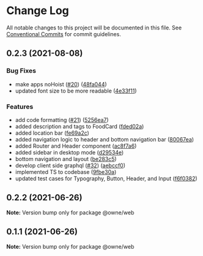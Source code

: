# Change Log

All notable changes to this project will be documented in this file.
See [Conventional Commits](https://conventionalcommits.org) for commit guidelines.

## 0.2.3 (2021-08-08)


### Bug Fixes

* make apps noHoist ([#20](https://github.com/lee1409/owne/issues/20)) ([48fa044](https://github.com/lee1409/owne/commit/48fa044110dcd3809209cbb411cbb1a99d8e8c85))
* updated font size to be more readable ([4e33f11](https://github.com/lee1409/owne/commit/4e33f116e2bdd7f72182d26947dbc10217f56371))


### Features

* add code formatting ([#21](https://github.com/lee1409/owne/issues/21)) ([5256ea7](https://github.com/lee1409/owne/commit/5256ea770916473b1d15806513145c6d8da86689))
* added description and tags to FoodCard ([fded02a](https://github.com/lee1409/owne/commit/fded02a4d90f99467d1c01f1184519fcc57e6d23))
* added location bar ([fe69a2c](https://github.com/lee1409/owne/commit/fe69a2c52edb2ad8211009def76961336a4cea69))
* added navigation logic to header and bottom navigation bar ([80067ea](https://github.com/lee1409/owne/commit/80067eac3c0793f0917ba7427bb82959a123ca59))
* added Router and Header component ([ac8f7a6](https://github.com/lee1409/owne/commit/ac8f7a632cbd62815f1806a655b480b909bc28ee))
* added sidebar in desktop mode ([d29534e](https://github.com/lee1409/owne/commit/d29534ec5e80cae6c1c432b5bab2d2ae3db550ec))
* bottom navigation and layout ([be283c5](https://github.com/lee1409/owne/commit/be283c525e406fbc01c361d6657a2b56196fb393))
* develop client side graphql ([#32](https://github.com/lee1409/owne/issues/32)) ([aebccf0](https://github.com/lee1409/owne/commit/aebccf08e716fe5062b9672324d69c0e1dde99d7))
* implemented TS to codebase ([9fbe30a](https://github.com/lee1409/owne/commit/9fbe30ab679ee64ed86ffa2917aeb5b5771a4988))
* updated test cases for Typography, Button, Header, and Input ([f6f0382](https://github.com/lee1409/owne/commit/f6f038246dab3870dc630d62482fadc45f6cbee6))





## 0.2.2 (2021-06-26)

**Note:** Version bump only for package @owne/web

## 0.1.1 (2021-06-26)

**Note:** Version bump only for package @owne/web
